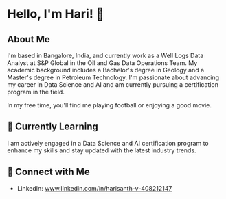 # Hello, I'm Hari! 👋

## About Me

I'm based in Bangalore, India, and currently work as a Well Logs Data Analyst at S&P Global in the Oil and Gas Data Operations Team. My academic background includes a Bachelor's degree in Geology and a Master's degree in Petroleum Technology. I'm passionate about advancing my career in Data Science and AI and am currently pursuing a certification program in the field.

In my free time, you'll find me playing football or enjoying a good movie.

## 🌱 Currently Learning
I am actively engaged in a Data Science and AI certification program to enhance my skills and stay updated with the latest industry trends.


## 🤝 Connect with Me

- LinkedIn: www.linkedin.com/in/harisanth-v-408212147
